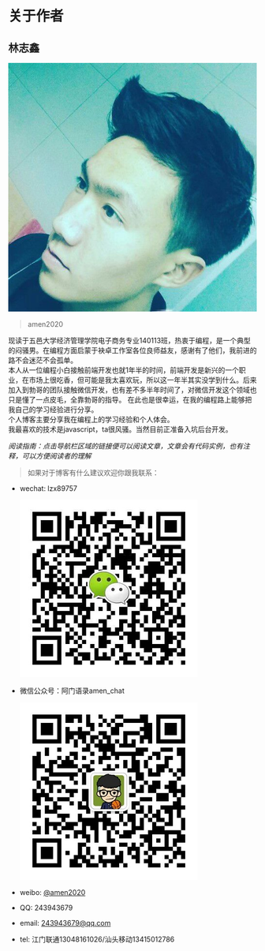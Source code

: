 # 关于作者

## 林志鑫
![](image/author.jpg)
> amen2020

现读于五邑大学经济管理学院电子商务专业140113班，热衷于编程，是一个典型的闷骚男。在编程方面启蒙于袂卓工作室各位良师益友，感谢有了他们，我前进的路不会迷茫不会孤单。  
本人从一位编程小白接触前端开发也就1年半的时间，前端开发是新兴的一个职业，在市场上很吃香，但可能是我太喜欢玩，所以这一年半其实没学到什么。后来加入到勃哥的团队接触微信开发，也有差不多半年时间了，对微信开发这个领域也只是懂了一点皮毛，全靠勃哥的指导。
在此也是很幸运，在我的编程路上能够把我自己的学习经验进行分享。  
个人博客主要分享我在编程上的学习经验和个人体会。  
我最喜欢的技术是javascript，ta很风骚。当然目前正准备入坑后台开发。

*阅读指南：点击导航栏区域的链接便可以阅读文章，文章会有代码实例，也有注释，可以方便阅读者的理解*

> 如果对于博客有什么建议欢迎你跟我联系：

- wechat: lzx89757

  ![](image/wechat.jpg)

- 微信公众号：阿门语录amen_chat
  
  ![](image/weixin.jpg)

- weibo: [@amen2020](http://weibo.com/5335750167)

- QQ: 243943679

- email: 243943679@qq.com

- tel: 江门联通13048161026/汕头移动13415012786